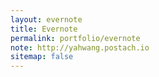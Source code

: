 ```yaml
---
layout: evernote
title: Evernote
permalink: portfolio/evernote
note: http://yahwang.postach.io
sitemap: false
---
```

